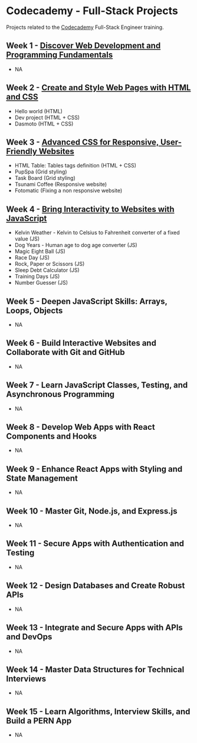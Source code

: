 # Codecademy - Full-Stack Projects

Projects related to the [Codecademy](https://www.codecademy.com/) Full-Stack Engineer training.

## Week 1 - [Discover Web Development and Programming Fundamentals](./0-portfolio/)

- NA

## Week 2 - [Create and Style Web Pages with HTML and CSS](./2-html+css/)

- Hello world (HTML)
- Dev project (HTML + CSS)
- Dasmoto (HTML + CSS)

## Week 3 - [Advanced CSS for Responsive, User-Friendly Websites](./3-advanced%20styles/)

- HTML Table: Tables tags definition (HTML + CSS)
- PupSpa (Grid styling)
- Task Board (Grid styling)
- Tsunami Coffee (Responsive website)
- Fotomatic (Fixing a non responsive website)

## Week 4 - [Bring Interactivity to Websites with JavaScript](./4-JavaScript%20Syntax%20I/)

- Kelvin Weather - Kelvin to Celsius to Fahrenheit converter of a fixed value (JS)
- Dog Years - Human age to dog age converter (JS)
- Magic Eight Ball (JS)
- Race Day (JS)
- Rock, Paper or Scissors (JS)
- Sleep Debt Calculator (JS)
- Training Days (JS)
- Number Guesser (JS)

## Week 5 - Deepen JavaScript Skills: Arrays, Loops, Objects

- NA

## Week 6 - Build Interactive Websites and Collaborate with Git and GitHub

- NA

## Week 7 - Learn JavaScript Classes, Testing, and Asynchronous Programming

- NA

## Week 8 - Develop Web Apps with React Components and Hooks

- NA

## Week 9 - Enhance React Apps with Styling and State Management

- NA

## Week 10 - Master Git, Node.js, and Express.js

- NA

## Week 11 - Secure Apps with Authentication and Testing

- NA

## Week 12 - Design Databases and Create Robust APIs

- NA

## Week 13 - Integrate and Secure Apps with APIs and DevOps

- NA

## Week 14 - Master Data Structures for Technical Interviews

- NA

## Week 15 - Learn Algorithms, Interview Skills, and Build a PERN App

- NA

